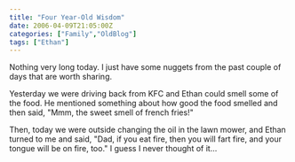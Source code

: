 ```yaml
---
title: "Four Year-Old Wisdom"
date: 2006-04-09T21:05:00Z
categories: ["Family","OldBlog"]
tags: ["Ethan"]
---
```


Nothing very long today.  I just have some nuggets from the past couple of days that are worth sharing.

Yesterday we were driving back from KFC and Ethan could smell some of the food.  He mentioned something about how good the food smelled and then said, "Mmm, the sweet smell of french fries!"

Then, today we were outside changing the oil in the lawn mower, and Ethan turned to me and said, "Dad, if you eat fire, then you will fart fire, and your tongue will be on fire, too."  I guess I never thought of it...
